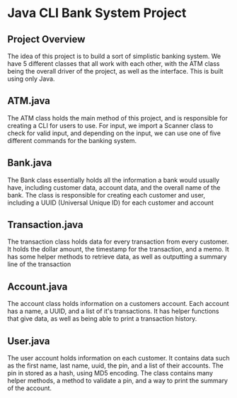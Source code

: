 # Java CLI Bank System Project

## Project Overview

The idea of this project is to build a sort of simplistic banking system. We have 5 different classes that all work
with each other, with the ATM class being the overall driver of the project, as well as the interface. This 
is built using only Java.

## ATM.java

The ATM class holds the main method of this project, and is responsible for creating a CLI for users to use.
For input, we import a Scanner class to check for valid input, and depending on the input, we can use one
of five different commands for the banking system.

## Bank.java

The Bank class essentially holds all the information a bank would usually have, including customer data,
account data, and the overall name of the bank. The class is responsible for creating each customer and user, 
including a UUID (Universal Unique ID) for each customer and account

## Transaction.java

The transaction class holds data for every transaction from every customer. It holds the dollar amount,
the timestamp for the transaction, and a memo. It has some helper methods to retrieve data, as
well as outputting a summary line of the transaction

## Account.java

The account class holds information on a customers account. Each account has a name, a UUID, and a list of it's transactions.
It has helper functions that give data, as well as being able to print a transaction history.

## User.java

The user account holds information on each customer. It contains data such as the first name, last name, uuid, the pin, and 
a list of their accounts. The pin in stored as a hash, using MD5 encoding. The class contains many helper methods, a method
to validate a pin, and a way to print the summary of the account.
